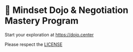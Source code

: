 # 🥋 Mindset Dojo & Negotiation Mastery Program

Start your exploration at https://dojo.center

Please respect the [LICENSE](main/LICENSE.md)
